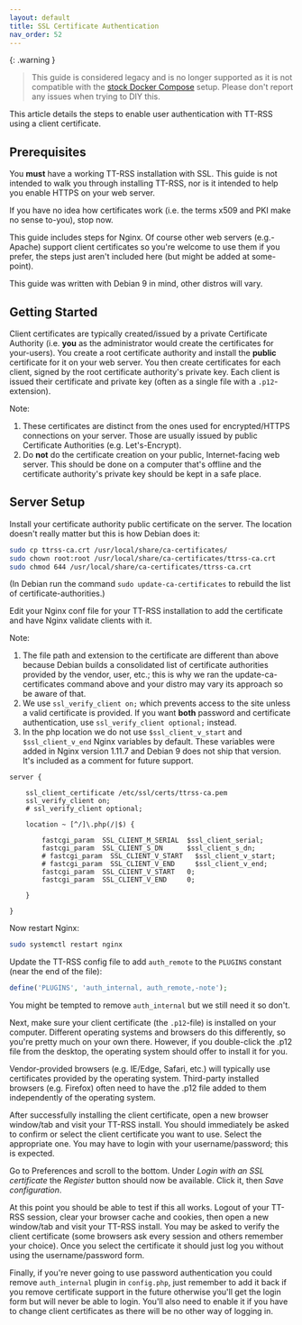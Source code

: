 ```yaml
---
layout: default
title: SSL Certificate Authentication
nav_order: 52
---
```


{: .warning }
> This guide is considered legacy and is no longer supported as it is not compatible with the
> [stock Docker Compose](Installation-Guide) setup. Please don't report any issues when
> trying to DIY this.

This article details the steps to enable user authentication with TT-RSS using a client certificate.

## Prerequisites

You **must** have a working TT-RSS installation with SSL. This guide is not intended to walk you through installing TT-RSS, nor is it intended to help you enable HTTPS on your web server.

If you have no idea how certificates work (i.e. the terms x509 and PKI make no sense to-you), stop now.

This guide includes steps for Nginx. Of course other web servers (e.g.-Apache) support client certificates so you're welcome to use them if you prefer, the steps just aren't included here (but might be added at some-point).

This guide was written with Debian 9 in mind, other distros will vary.

## Getting Started

Client certificates are typically created/issued by a private Certificate Authority
(i.e. **you** as the administrator would create the certificates for your-users). You
create a root certificate authority and install the **public** certificate for it on
your web server. You then create certificates for each client, signed by the root
certificate authority's private key. Each client is issued their certificate and
private key (often as a single file with a `.p12`-extension).

Note:

1. These certificates are distinct from the ones used for encrypted/HTTPS connections on your server. Those are usually issued by public Certificate Authorities (e.g. Let's-Encrypt).
2. Do **not** do the certificate creation on your public, Internet-facing web server. This should be done on a computer that's offline and the certificate authority's private key should be kept in a safe place.

## Server Setup

Install your certificate authority public certificate on the server. The location doesn't really matter but this is how Debian does it:

```sh
sudo cp ttrss-ca.crt /usr/local/share/ca-certificates/
sudo chown root:root /usr/local/share/ca-certificates/ttrss-ca.crt
sudo chmod 644 /usr/local/share/ca-certificates/ttrss-ca.crt
```

(In Debian run the command `sudo update-ca-certificates` to rebuild the list of certificate-authorities.)

Edit your Nginx conf file for your TT-RSS installation to add the certificate and have Nginx validate clients with it.

Note:

1. The file path and extension to the certificate are different than above because Debian builds a consolidated list of certificate authorities provided by the vendor, user, etc.; this is why we ran the update-ca-certificates command above and your distro may vary its approach so be aware of that.
2. We use `ssl_verify_client on;` which prevents access to the site unless a valid certificate is provided. If you want **both** password and certificate authentication, use `ssl_verify_client optional;` instead.
3. In the php location we do not use `$ssl_client_v_start` and `$ssl_client_v_end` Nginx variables by default. These variables were added in Nginx version 1.11.7 and Debian 9 does not ship that version. It's included as a comment for future support.

```nginx
server {

    ssl_client_certificate /etc/ssl/certs/ttrss-ca.pem
    ssl_verify_client on;
    # ssl_verify_client optional;

    location ~ [^/]\.php(/|$) {

        fastcgi_param  SSL_CLIENT_M_SERIAL  $ssl_client_serial;
        fastcgi_param  SSL_CLIENT_S_DN      $ssl_client_s_dn;
        # fastcgi_param  SSL_CLIENT_V_START   $ssl_client_v_start;
        # fastcgi_param  SSL_CLIENT_V_END     $ssl_client_v_end;
        fastcgi_param  SSL_CLIENT_V_START   0;
        fastcgi_param  SSL_CLIENT_V_END     0;

    }

}
```

Now restart Nginx:

```sh
sudo systemctl restart nginx
```

Update the TT-RSS config file to add `auth_remote` to the `PLUGINS` constant (near the end of the file):

```php
define('PLUGINS', 'auth_internal, auth_remote,-note');
```

You might be tempted to remove `auth_internal` but we still need it so don't.

Next, make sure your client certificate (the `.p12`-file) is installed on your
computer. Different operating systems and browsers do this differently, so you're
pretty much on your own there. However, if you double-click the .p12 file from the
desktop, the operating system should offer to install it for you.

Vendor-provided browsers (e.g. IE/Edge, Safari, etc.) will typically use
certificates provided by the operating system. Third-party installed browsers (e.g.
Firefox) often need to have the .p12 file added to them independently of the
operating system.

After successfully installing the client certificate, open a new browser window/tab and visit your TT-RSS install. You should immediately be asked to confirm or select the client certificate you want to use. Select the appropriate one. You may have to login with your username/password; this is expected.

Go to Preferences and scroll to the bottom. Under *Login with an SSL certificate* the *Register* button should now be available. Click it, then *Save configuration*.

At this point you should be able to test if this all works. Logout of your TT-RSS
session, clear your browser cache and cookies, then open a new window/tab and visit
your TT-RSS install. You may be asked to verify the client certificate (some
browsers ask every session and others remember your choice). Once you select the
certificate it should just log you without using the username/password form.

Finally, if you're never going to use password authentication you could remove
`auth_internal` plugin in `config.php`, just remember to add it back if you remove
certificate support in the future otherwise you'll get the login form but will never
be able to login. You'll also need to enable it if you have to change client
certificates as there will be no other way of logging in.
